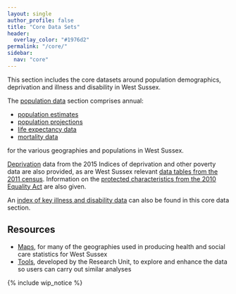 ```yaml
---
layout: single
author_profile: false
title: "Core Data Sets"
header:
  overlay_color: "#1976d2"
permalink: "/core/"
sidebar:
  nav: "core"
---
```


This section includes the core datasets around population demographics, deprivation and illness and disability in West Sussex.

The [population data](/core/population-data/) section comprises annual:
+ [population estimates](/core/population-data/estimates/)
+ [population projections](/core/population-data/projections/)
+ [life expectancy data](/core/population-data/life-expectancy/)
+ [mortality data](/core/population-data/mortality/) 

for the various geographies and populations in West Sussex. 

[Deprivation](/core/population-data/deprivation/) data from the 2015 Indices of deprivation and other poverty data are also provided, as are West Sussex relevant [data tables from the 2011 census](/core/population-data/census-demographics/). Information on the [protected characteristics from the 2010 Equality Act](/core/population-data/protected-characteristics/) are also given.

An [index of key illness and disability data](/core/illness-and-disability) can also be found in this core data section.

## Resources

+ [Maps](/core/maps/), for many of the geographies used in producing health and social care statistics for West Sussex
+ [Tools](/core/tools/), developed by the Research Unit, to explore and enhance the data so users can carry out similar analyses


{% include wip_notice %}
